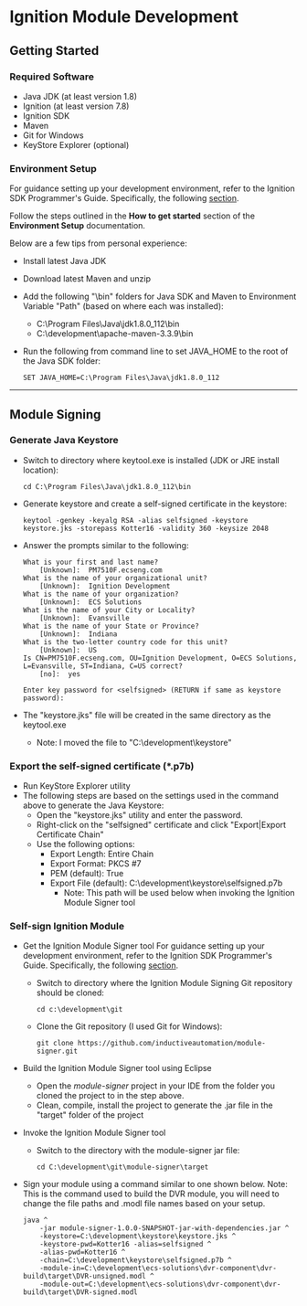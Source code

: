 # Ignition Module Development

## Getting Started

### Required Software
- Java JDK (at least version 1.8)
- Ignition (at least version 7.8)
- Ignition SDK
- Maven
- Git for Windows
- KeyStore Explorer (optional)

### Environment Setup
For guidance setting up your development environment, refer to the Ignition SDK Programmer's Guide. Specifically, the following [section](https://docs.inductiveautomation.com:8443/display/SE/Environment+Setup).

Follow the steps outlined in the **How to get started** section of the **Environment Setup** documentation.

Below are a few tips from personal experience:

- Install latest Java JDK
- Download latest Maven and unzip
- Add the following "\bin" folders for Java SDK and Maven to Environment Variable "Path" (based on where each was installed):
    - C:\Program Files\Java\jdk1.8.0_112\bin
    - C:\development\apache-maven-3.3.9\bin
- Run the following from command line to set JAVA_HOME to the root of the Java SDK folder:

    `SET JAVA_HOME=C:\Program Files\Java\jdk1.8.0_112`

---

## Module Signing

### Generate Java Keystore
- Switch to directory where keytool.exe is installed (JDK or JRE install location):

	`cd C:\Program Files\Java\jdk1.8.0_112\bin`

- Generate keystore and create a self-signed certificate in the keystore:

	`keytool -genkey -keyalg RSA -alias selfsigned -keystore keystore.jks -storepass Kotter16 -validity 360 -keysize 2048`

- Answer the prompts similar to the following:

	```
	What is your first and last name?
		[Unknown]:  PM7510F.ecseng.com
	What is the name of your organizational unit?
		[Unknown]:  Ignition Development
	What is the name of your organization?
		[Unknown]:  ECS Solutions
	What is the name of your City or Locality?
		[Unknown]:  Evansville
	What is the name of your State or Province?
		[Unknown]:  Indiana
	What is the two-letter country code for this unit?
		[Unknown]:  US
	Is CN=PM7510F.ecseng.com, OU=Ignition Development, O=ECS Solutions, L=Evansville, ST=Indiana, C=US correct?
		[no]:  yes

	Enter key password for <selfsigned> (RETURN if same as keystore password):
	
	```

- The "keystore.jks" file will be created in the same directory as the keytool.exe
	- Note: I moved the file to "C:\development\keystore"

### Export the self-signed certificate (*.p7b)
- Run KeyStore Explorer utility
- The following steps are based on the settings used in the command above to generate the Java Keystore:
	- Open the "keystore.jks" utility and enter the password.
	- Right-click on the "selfsigned" certificate and click "Export|Export Certificate Chain"
	- Use the following options:
		- Export Length: Entire Chain
		- Export Format: PKCS #7
		- PEM (default): True 
		- Export File (default): C:\development\keystore\selfsigned.p7b
			- Note: This path will be used below when invoking the Ignition Module Signer tool

### Self-sign Ignition Module

- Get the Ignition Module Signer tool
For guidance setting up your development environment, refer to the Ignition SDK Programmer's Guide. Specifically, the following [section](https://github.com/inductiveautomation/module-signer).

	- Switch to directory where the Ignition Module Signing Git repository should be cloned:
	
		`cd c:\development\git`

	- Clone the Git repository (I used Git for Windows):
	
		`git clone https://github.com/inductiveautomation/module-signer.git`

- Build the Ignition Module Signer tool using Eclipse
	- Open the *module-signer* project in your IDE from the folder you cloned the project to in the step above.
	- Clean, compile, install the project to generate the .jar file in the "target" folder of the project
- Invoke the Ignition Module Signer tool
	- Switch to the directory with the module-signer jar file:
	
		`cd C:\development\git\module-signer\target`

- Sign your module using a command similar to one shown below. Note: This is the command used to build the DVR module, you will need to change the file paths and .modl file names based on your setup.

    ```
    java ^
        -jar module-signer-1.0.0-SNAPSHOT-jar-with-dependencies.jar ^
        -keystore=C:\development\keystore\keystore.jks ^
        -keystore-pwd=Kotter16 -alias=selfsigned ^
        -alias-pwd=Kotter16 ^
        -chain=C:\development\keystore\selfsigned.p7b ^
        -module-in=C:\development\ecs-solutions\dvr-component\dvr-build\target\DVR-unsigned.modl ^
        -module-out=C:\development\ecs-solutions\dvr-component\dvr-build\target\DVR-signed.modl
	```